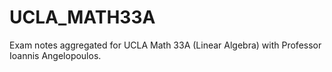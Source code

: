 # UCLA_MATH33A
Exam notes aggregated for UCLA Math 33A (Linear Algebra) with Professor Ioannis Angelopoulos.
